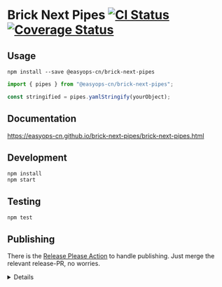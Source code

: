 # Brick Next Pipes [![CI Status](https://github.com/easyops-cn/docusaurus-search-local/workflows/CI/badge.svg?event=push)](https://github.com/easyops-cn/brick-next-pipes/actions?query=workflow%3ACI) [![Coverage Status](https://coveralls.io/repos/github/easyops-cn/brick-next-pipes/badge.svg)](https://coveralls.io/github/easyops-cn/brick-next-pipes)

## Usage

```shell
npm install --save @easyops-cn/brick-next-pipes
```

```ts
import { pipes } from "@easyops-cn/brick-next-pipes";

const stringified = pipes.yamlStringify(yourObject);
```

## Documentation

https://easyops-cn.github.io/brick-next-pipes/brick-next-pipes.html

## Development

```shell
npm install
npm start
```

## Testing

```shell
npm test
```

## Publishing

There is the [Release Please Action](https://github.com/google-github-actions/release-please-action) to handle publishing. Just merge the relevant release-PR, no worries.

<details>

Alternatively, publish manually:

```shell
npm run release
git push --follow-tags origin master
npm run build
npm publish
```

</details>
